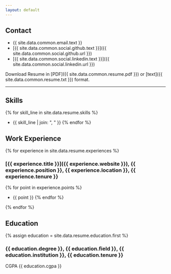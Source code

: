 ```yaml
---
layout: default
---
```



## Contact

- {{ site.data.common.email.text }}
- [{{ site.data.common.social.github.text }}]({{ site.data.common.social.github.url }})
- [{{ site.data.common.social.linkedin.text }}]({{ site.data.common.social.linkedin.url }})

Download Resume in [PDF]({{ site.data.common.resume.pdf }}) or [text]({{ site.data.common.resume.txt }}) format.

---

## Skills

{% for skill_line in site.data.resume.skills %}
- {{ skill_line | join: ", " }}
{% endfor %}

## Work Experience

{% for experience in site.data.resume.experiences %}

### [{{ experience.title }}]({{ experience.website }}), {{ experience.position }}, {{ experience.location }}, {{ experience.tenure }}

{% for point in experience.points %}
- {{ point }}
{% endfor %}

{% endfor %}

## Education

{% assign education = site.data.resume.education.first %}

### {{ education.degree }}, {{ education.field }}, {{ education.institution }}, {{ education.tenure }}
CGPA {{ education.cgpa }}
